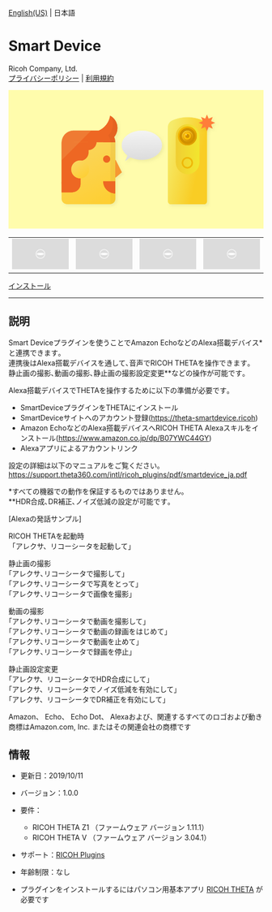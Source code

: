 [English(US)](README.md) | 日本語

# Smart Device
Ricoh Company, Ltd.  
[プライバシーポリシー](../../README.ja.md#%E3%83%97%E3%83%A9%E3%82%A4%E3%83%90%E3%82%B7%E3%83%BC%E3%83%9D%E3%83%AA%E3%82%B7%E3%83%BC) | [利用規約](../../README.ja.md#%E5%88%A9%E7%94%A8%E8%A6%8F%E7%B4%84)

<div align="center">
 <img src="1.png">
 <table>
  <tr>
   <td><img src="../../resources/common/img/noimg.png"></td>
   <td><img src="../../resources/common/img/noimg.png"></td>
   <td><img src="../../resources/common/img/noimg.png"></td>
   <td><img src="../../resources/common/img/noimg.png"></td>
  </tr>
 </table>
</div>

[インストール](https://link.ricoh360.com/plugins/com.theta360.smartdevice/apk)

***

## 説明
Smart Deviceプラグインを使うことでAmazon EchoなどのAlexa搭載デバイス*と連携できます｡  
連携後はAlexa搭載デバイスを通して､音声でRICOH THETAを操作できます｡  
静止画の撮影､動画の撮影､静止画の撮影設定変更**などの操作が可能です｡  

Alexa搭載デバイスでTHETAを操作するために以下の準備が必要です｡  
* SmartDeviceプラグインをTHETAにインストール
* SmartDeviceサイトへのアカウント登録(https://theta-smartdevice.ricoh)
* Amazon EchoなどのAlexa搭載デバイスへRICOH THETA Alexaスキルをインストール(https://www.amazon.co.jp/dp/B07YWC44GY)
* Alexaアプリによるアカウントリンク

設定の詳細は以下のマニュアルをご覧ください｡  
https://support.theta360.com/intl/ricoh_plugins/pdf/smartdevice_ja.pdf  
  
*すべての機器での動作を保証するものではありません。  
**HDR合成､DR補正､ノイズ低減の設定が可能です｡  
  
[Alexaの発話サンプル]  
  
RICOH THETAを起動時  
「アレクサ、リコーシータを起動して」  
  
静止画の撮影  
｢アレクサ､リコーシータで撮影して｣  
｢アレクサ､リコーシータで写真をとって｣  
｢アレクサ､リコーシータで画像を撮影｣  
  
動画の撮影  
｢アレクサ､リコーシータで動画を撮影して｣  
｢アレクサ､リコーシータで動画の録画をはじめて｣  
｢アレクサ､リコーシータで動画を止めて｣  
｢アレクサ､リコーシータで録画を停止｣  
  
静止画設定変更  
｢アレクサ、リコーシータでHDR合成にして｣  
｢アレクサ、リコーシータでノイズ低減を有効にして｣  
｢アレクサ、リコーシータでDR補正を有効にして｣  
  
Amazon、 Echo、 Echo Dot、 Alexaおよび、関連するすべてのロゴおよび動き商標はAmazon.com, Inc. またはその関連会社の商標です 

## 情報
  * 更新日：2019/10/11
  * バージョン：1.0.0
  * 要件：
    * RICOH THETA Z1 （ファームウェア バージョン 1.11.1）
    * RICOH THETA V （ファームウェア バージョン 3.04.1）
  * サポート：[RICOH Plugins](https://support.theta360.com/ja/)
  * 年齢制限：なし

* プラグインをインストールするにはパソコン用基本アプリ [RICOH THETA](https://theta360.com/ja/about/application/pc.html#app-detail-01) が必要です
